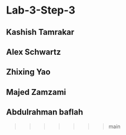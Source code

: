 

# Lab-3-Step-3

## Kashish Tamrakar
## Alex Schwartz
## Zhixing Yao
## Majed Zamzami
## Abdulrahman baflah

>>>>>>> main
